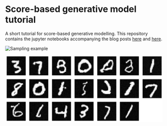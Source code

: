 # Score-based generative model tutorial

A short tutorial for score-based generative modelling.
This repository contains the jupyter notebooks accompanying the blog posts [here](https://mfkasim1.github.io/2022/07/01/sgm-1/) and [here](https://mfkasim1.github.io/2022/07/04/sgm-2/).

![Sampling example](figs/sampling-swiss-sde.gif)

![Generated MNIST](figs/generated-mnist.png)
